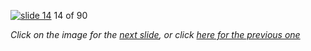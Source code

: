 [![slide 14](https://dl.dropboxusercontent.com/u/2977490/presentations/cookbook/14.jpg)](15.md)
14 of 90

_Click on the image for the [next slide](15.md), or click [here for the previous one](13.md)_